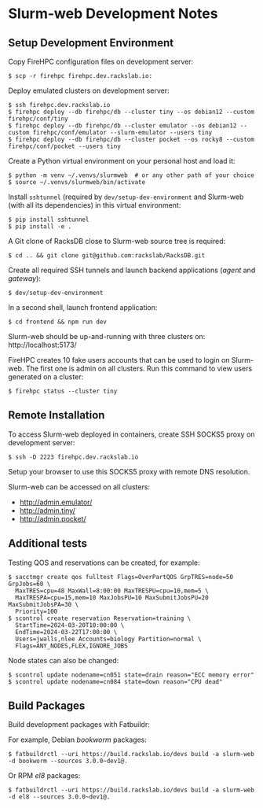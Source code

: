 # Slurm-web Development Notes

## Setup Development Environment

Copy FireHPC configuration files on development server:

```console
$ scp -r firehpc firehpc.dev.rackslab.io:
```

Deploy emulated clusters on development server:

```console
$ ssh firehpc.dev.rackslab.io
$ firehpc deploy --db firehpc/db --cluster tiny --os debian12 --custom firehpc/conf/tiny
$ firehpc deploy --db firehpc/db --cluster emulator --os debian12 --custom firehpc/conf/emulator --slurm-emulator --users tiny
$ firehpc deploy --db firehpc/db --cluster pocket --os rocky8 --custom firehpc/conf/pocket --users tiny
```

Create a Python virtual environment on your personal host and load it:

```console
$ python -m venv ~/.venvs/slurmweb  # or any other path of your choice
$ source ~/.venvs/slurmweb/bin/activate
```

Install `sshtunnel` (required by `dev/setup-dev-environment` and Slurm-web
(with all its dependencies) in this virtual environment:

```console
$ pip install sshtunnel
$ pip install -e .
```

A Git clone of RacksDB close to Slurm-web source tree is required:

```
$ cd .. && git clone git@github.com:rackslab/RacksDB.git
```

Create all required SSH tunnels and launch backend applications (_agent_ and
_gateway_):

```console
$ dev/setup-dev-environment
```

In a second shell, launch frontend application:

```console
$ cd frontend && npm run dev
```

Slurm-web should be up-and-running with three clusters on:
http://localhost:5173/

FireHPC creates 10 fake users accounts that can be used to login on Slurm-web.
The first one is admin on all clusters. Run this command to view users generated
on a cluster:

```
$ firehpc status --cluster tiny
```

## Remote Installation

To access Slurm-web deployed in containers, create SSH SOCKS5 proxy on
development server:

```console
$ ssh -D 2223 firehpc.dev.rackslab.io
```

Setup your browser to use this SOCKS5 proxy with remote DNS resolution.

Slurm-web can be accessed on all clusters:

* http://admin.emulator/
* http://admin.tiny/
* http://admin.pocket/

## Additional tests

Testing QOS and reservations can be created, for example:

```console
$ sacctmgr create qos fulltest Flags=OverPartQOS GrpTRES=node=50 GrpJobs=60 \
  MaxTRES=cpu=48 MaxWall=8:00:00 MaxTRESPU=cpu=10,mem=5 \
  MaxTRESPA=cpu=15,mem=10 MaxJobsPU=10 MaxSubmitJobsPU=20 MaxSubmitJobsPA=30 \
  Priority=100
$ scontrol create reservation Reservation=training \
  StartTime=2024-03-20T10:00:00 \
  EndTime=2024-03-22T17:00:00 \
  Users=jwalls,nlee Accounts=biology Partition=normal \
  Flags=ANY_NODES,FLEX,IGNORE_JOBS
```

Node states can also be changed:

```console
$ scontrol update nodename=cn051 state=drain reason="ECC memory error"
$ scontrol update nodename=cn084 state=down reason="CPU dead"
```

## Build Packages

Build development packages with Fatbuildr:

For example, Debian _bookworm_ packages:

```console
$ fatbuildrctl --uri https://build.rackslab.io/devs build -a slurm-web -d bookworm --sources 3.0.0~dev1@.
```

Or RPM _el8_ packages:

```console
$ fatbuildrctl --uri https://build.rackslab.io/devs build -a slurm-web -d el8 --sources 3.0.0~dev1@.
```
